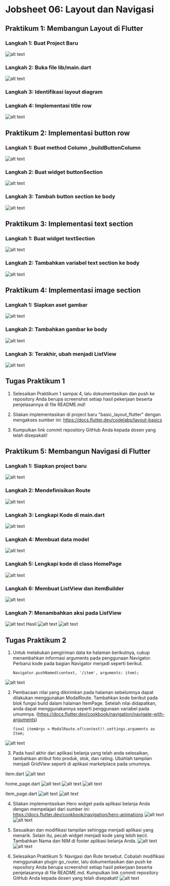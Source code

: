 # Jobsheet 06: Layout dan Navigasi

## Praktikum 1: Membangun Layout di Flutter

### Langkah 1: Buat Project Baru
![alt text](image.png)

### Langkah 2: Buka file lib/main.dart
![alt text](image-1.png)

### Langkah 3: Identifikasi layout diagram

### Langkah 4: Implementasi title row
![alt text](image-2.png)

## Praktikum 2: Implementasi button row

### Langkah 1: Buat method Column _buildButtonColumn
![alt text](image-3.png)

### Langkah 2: Buat widget buttonSection
![alt text](image-4.png)

### Langkah 3: Tambah button section ke body
![alt text](image-5.png)

## Praktikum 3: Implementasi text section

### Langkah 1: Buat widget textSection
![alt text](image-6.png)

### Langkah 2: Tambahkan variabel text section ke body
![alt text](image-7.png)

## Praktikum 4: Implementasi image section

### Langkah 1: Siapkan aset gambar
![alt text](image-8.png)

### Langkah 2: Tambahkan gambar ke body
![alt text](image-9.png)

### Langkah 3: Terakhir, ubah menjadi ListView
![alt text](image-10.png)

## Tugas Praktikum 1
1. Selesaikan Praktikum 1 sampai 4, lalu dokumentasikan dan push ke repository Anda berupa screenshot setiap hasil pekerjaan beserta penjelasannya di file README.md!

2. Silakan implementasikan di project baru "basic_layout_flutter" dengan mengakses sumber ini: https://docs.flutter.dev/codelabs/layout-basics

3. Kumpulkan link commit repository GitHub Anda kepada dosen yang telah disepakati!

## Praktikum 5: Membangun Navigasi di Flutter

### Langkah 1: Siapkan project baru
![alt text](image-11.png)

### Langkah 2: Mendefinisikan Route
![alt text](image-12.png)

### Langkah 3: Lengkapi Kode di main.dart
![alt text](image-13.png)

### Langkah 4: Membuat data model
![alt text](image-14.png)

### Langkah 5: Lengkapi kode di class HomePage
![alt text](image-15.png)

### Langkah 6: Membuat ListView dan itemBuilder
![alt text](image-18.png)

### Langkah 7: Menambahkan aksi pada ListView
![alt text](image-17.png)
Hasil
![alt text](image-16.png)
![alt text](image-19.png)

## Tugas Praktikum 2
1. Untuk melakukan pengiriman data ke halaman berikutnya, cukup menambahkan informasi arguments pada penggunaan Navigator. Perbarui kode pada bagian Navigator menjadi seperti berikut.

    ``` 
    Navigator.pushNamed(context, '/item', arguments: item);
    ```
![alt text](image-20.png)

2. Pembacaan nilai yang dikirimkan pada halaman sebelumnya dapat dilakukan menggunakan ModalRoute. Tambahkan kode berikut pada blok fungsi build dalam halaman ItemPage. Setelah nilai didapatkan, anda dapat menggunakannya seperti penggunaan variabel pada umumnya. (https://docs.flutter.dev/cookbook/navigation/navigate-with-arguments)

    ```
    final itemArgs = ModalRoute.of(context)!.settings.arguments as Item;
    ```
![alt text](image-21.png)

3. Pada hasil akhir dari aplikasi belanja yang telah anda selesaikan, tambahkan atribut foto produk, stok, dan rating. Ubahlah tampilan menjadi GridView seperti di aplikasi marketplace pada umumnya.

item.dart
![alt text](image-22.png)

home_page.dart
![alt text](image-23.png)
![alt text](image-24.png)
![alt text](image-27.png)

item_page.dart
![alt text](image-25.png)
![alt text](image-26.png)

4. Silakan implementasikan Hero widget pada aplikasi belanja Anda dengan mempelajari dari sumber ini: https://docs.flutter.dev/cookbook/navigation/hero-animations
![alt text](image-28.png)
![alt text](image-29.png)

5. Sesuaikan dan modifikasi tampilan sehingga menjadi aplikasi yang menarik. Selain itu, pecah widget menjadi kode yang lebih kecil. Tambahkan Nama dan NIM di footer aplikasi belanja Anda.
![alt text](image-30.png)
![alt text](image-31.png)

6. Selesaikan Praktikum 5: Navigasi dan Rute tersebut. Cobalah modifikasi menggunakan plugin go_router, lalu dokumentasikan dan push ke repository Anda berupa screenshot setiap hasil pekerjaan beserta penjelasannya di file README.md. Kumpulkan link commit repository GitHub Anda kepada dosen yang telah disepakati!
![alt text](image-32.png)